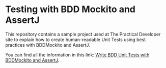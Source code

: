 # Testing with BDD Mockito and AssertJ

This repository contains a sample project used at The Practical Developer site to explain how to create human-readable Unit Tests using best practices with BDDMockito and AssertJ.

You can find all the information in this link: [Write BDD Unit Tests with BDDMockito and AssertJ](https://thepracticaldeveloper.com/2018/05/10/write-bdd-unit-tests-with-bddmockito-and-assertj).
